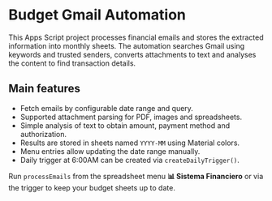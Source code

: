 # Budget Gmail Automation

This Apps Script project processes financial emails and stores the extracted
information into monthly sheets. The automation searches Gmail using keywords
and trusted senders, converts attachments to text and analyses the content to
find transaction details.

## Main features

- Fetch emails by configurable date range and query.
- Supported attachment parsing for PDF, images and spreadsheets.
- Simple analysis of text to obtain amount, payment method and authorization.
- Results are stored in sheets named `YYYY-MM` using Material colors.
- Menu entries allow updating the date range manually.
- Daily trigger at 6:00AM can be created via `createDailyTrigger()`.

Run `processEmails` from the spreadsheet menu **📊 Sistema Financiero** or via
the trigger to keep your budget sheets up to date.
